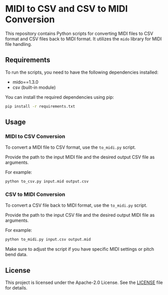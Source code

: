 # MIDI to CSV and CSV to MIDI Conversion

This repository contains Python scripts for converting MIDI files to CSV format
and CSV files back to MIDI format. It utilizes the `mido` library for MIDI file
handling.

## Requirements

To run the scripts, you need to have the following dependencies installed:

- mido==1.3.0
- csv (built-in module)

You can install the required dependencies using pip:

```bash
pip install -r requirements.txt
```

## Usage

### MIDI to CSV Conversion

To convert a MIDI file to CSV format, use the `to_midi.py` script.

Provide the path to the input MIDI file and the desired output CSV file as
arguments.

For example:
```bash
python to_csv.py input.mid output.csv
```

### CSV to MIDI Conversion

To convert a CSV file back to MIDI format, use the `to_midi.py` script.

Provide the path to the input CSV file and the desired output MIDI file as arguments.

For example:
```bash
python to_midi.py input.csv output.mid
```

Make sure to adjust the script if you have specific MIDI settings or pitch bend data.

## License

This project is licensed under the Apache-2.0 License. See the [LICENSE](LICENSE) file for details.
